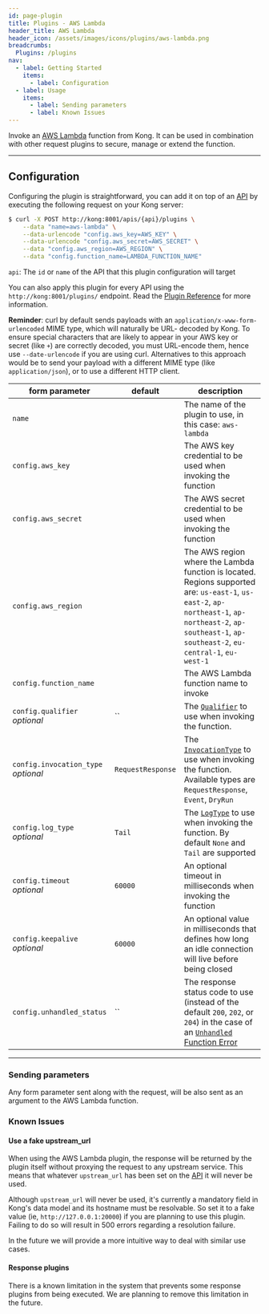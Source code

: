 ```yaml
---
id: page-plugin
title: Plugins - AWS Lambda
header_title: AWS Lambda
header_icon: /assets/images/icons/plugins/aws-lambda.png
breadcrumbs:
  Plugins: /plugins
nav:
  - label: Getting Started
    items:
      - label: Configuration
  - label: Usage
    items:
      - label: Sending parameters
      - label: Known Issues
---
```


Invoke an [AWS Lambda](https://aws.amazon.com/lambda/) function from Kong. It
can be used in combination with other request plugins to secure, manage or extend
the function.

----

## Configuration

Configuring the plugin is straightforward, you can add it on top of an
[API][api-object] by executing the following request on your Kong server:

```bash
$ curl -X POST http://kong:8001/apis/{api}/plugins \
    --data "name=aws-lambda" \
    --data-urlencode "config.aws_key=AWS_KEY" \
    --data-urlencode "config.aws_secret=AWS_SECRET" \
    --data "config.aws_region=AWS_REGION" \
    --data "config.function_name=LAMBDA_FUNCTION_NAME"
```

`api`: The `id` or `name` of the API that this plugin configuration will target

You can also apply this plugin for every API using the `http://kong:8001/plugins/`
endpoint. Read the [Plugin Reference](/docs/latest/admin-api/#add-plugin)
for more information.

**Reminder**: curl by default sends payloads with an
`application/x-www-form-urlencoded` MIME type, which will naturally be URL-
decoded by Kong. To ensure special characters that are likely to appear in your
AWS key or secret (like `+`) are correctly decoded, you must URL-encode them,
hence use `--date-urlencode` if you are using curl. Alternatives to this
approach would be to send your payload with a different MIME type (like
`application/json`), or to use a different HTTP client.

form parameter                             | default | description
---                                        | ---     | ---
`name`                                     |         | The name of the plugin to use, in this case: `aws-lambda`
`config.aws_key`                           |         | The AWS key credential to be used when invoking the function
`config.aws_secret`                        |         | The AWS secret credential to be used when invoking the function
`config.aws_region`                        |         | The AWS region where the Lambda function is located. Regions supported are: `us-east-1`, `us-east-2`, `ap-northeast-1`, `ap-northeast-2`, `ap-southeast-1`, `ap-southeast-2`, `eu-central-1`, `eu-west-1`
`config.function_name`                     |         | The AWS Lambda function name to invoke
`config.qualifier`<br>*optional*           | ``      | The [`Qualifier`](http://docs.aws.amazon.com/lambda/latest/dg/API_Invoke.html#API_Invoke_RequestSyntax) to use when invoking the function.
`config.invocation_type`<br>*optional*     | `RequestResponse` | The [`InvocationType`](http://docs.aws.amazon.com/lambda/latest/dg/API_Invoke.html#API_Invoke_RequestSyntax) to use when invoking the function. Available types are `RequestResponse`, `Event`, `DryRun`
`config.log_type`<br>*optional*            | `Tail`  | The [`LogType`](http://docs.aws.amazon.com/lambda/latest/dg/API_Invoke.html#API_Invoke_RequestSyntax) to use when invoking the function. By default `None` and `Tail` are supported
`config.timeout`<br>*optional*             | `60000` | An optional timeout in milliseconds when invoking the function
`config.keepalive`<br>*optional*           | `60000` | An optional value in milliseconds that defines how long an idle connection will live before being closed
`config.unhandled_status`                  | ``      | The response status code to use (instead of the default `200`, `202`, or `204`) in the case of an [`Unhandled` Function Error](https://docs.aws.amazon.com/lambda/latest/dg/API_Invoke.html#API_Invoke_ResponseSyntax)

----

### Sending parameters

Any form parameter sent along with the request, will be also sent as an
argument to the AWS Lambda function.

### Known Issues

#### Use a fake upstream_url

When using the AWS Lambda plugin, the response will be returned by the plugin
itself without proxying the request to any upstream service. This means that
whatever `upstream_url` has been set on the [API][api-object] it will
never be used.

Although `upstream_url` will never be used, it's currently a mandatory field
in Kong's data model and its hostname must be resolvable. So set it to a
fake value (ie, `http://127.0.0.1:20000`) if you are planning to use this
plugin. Failing to do so will result in 500 errors regarding a resolution
failure.

In the future we will provide a more intuitive way to deal with similar
use cases.

#### Response plugins

There is a known limitation in the system that prevents some response plugins
from being executed. We are planning to remove this limitation in the future.

[api-object]: /docs/latest/admin-api/#api-object
[configuration]: /docs/latest/configuration
[consumer-object]: /docs/latest/admin-api/#consumer-object
[acl-associating]: /plugins/acl/#associating-consumers
[faq-authentication]: /about/faq/#how-can-i-add-an-authentication-layer-on-a-microservice/api?
